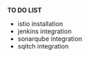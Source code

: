 **TO DO LIST**

- istio installation 
- jenkins integration
- sonarqube integration
- sqitch integration
